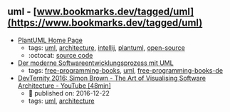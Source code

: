 uml - [www.bookmarks.dev/tagged/uml](https://www.bookmarks.dev/tagged/uml)
---
* [PlantUML Home Page](http://plantuml.com/)
    * tags: [uml](../tagged/uml.md), [architecture](../tagged/architecture.md), [intellij](../tagged/intellij.md), [plantuml](../tagged/plantuml.md), [open-source](../tagged/open-source.md)
    * :octocat: [source code](https://github.com/plantuml/plantuml)
* [Der moderne Softwareentwicklungsprozess mit UML](http://www.highscore.de/uml/)
    * tags: [free-programming-books](../tagged/free-programming-books.md), [uml](../tagged/uml.md), [free-programming-books-de](../tagged/free-programming-books-de.md)
* [DevTernity 2016: Simon Brown - The Art of Visualising Software Architecture - YouTube [48min]](https://www.youtube.com/watch?v=zcmU-OE452k)
    * :calendar: published on: 2016-12-22
    * tags: [uml](../tagged/uml.md), [architecture](../tagged/architecture.md)
